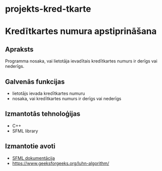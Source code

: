 # projekts-kred-tkarte

# Kredītkartes numura apstiprināšana

## Apraksts

Programma nosaka, vai lietotāja ievadītais kredītkartes numurs ir derīgs vai nederīgs.
  
## Galvenās funkcijas
   - lietotājs ievada kredītkartes numuru
   - nosaka, vai kredītkartes numurs ir derīgs vai nederīgs
## Izmantotās tehnoloģijas
  - C++
  - SFML library
## Izmantotie avoti
  - [SFML dokumentācija](https://www.sfml-dev.org/style.php)
  - https://www.geeksforgeeks.org/luhn-algorithm/

